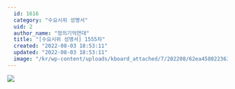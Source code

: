 ```yaml
---
  id: 1616
  category: "수요시위 성명서"
  uid: 2
  author_name: "정의기억연대"
  title: "[수요시위 성명서] 1555차"
  created: "2022-08-03 18:53:11"
  updated: "2022-08-03 18:53:11"
  image: "/kr/wp-content/uploads/kboard_attached/7/202208/62ea4580223636698754.jpg"
---
```

![](/kr/wp-content/uploads/kboard_attached/7/202208/62ea4580223636698754.jpg)
